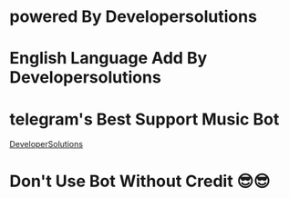 # powered By Developersolutions 
# English Language Add By Developersolutions
# telegram's Best Support Music Bot
[DeveloperSolutions](t.me/developersolutions)

# **Don't Use Bot Without Credit** 😎😎
